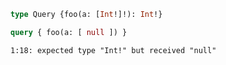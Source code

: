 ```graphql
type Query {foo(a: [Int!]!): Int!}
```

```graphql
query { foo(a: [ null ]) }
```

```
1:18: expected type "Int!" but received "null"
```